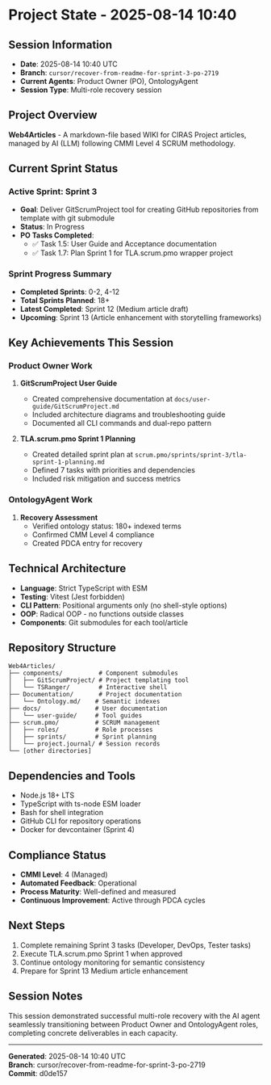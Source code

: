 # Project State - 2025-08-14 10:40

## Session Information
- **Date**: 2025-08-14 10:40 UTC
- **Branch**: `cursor/recover-from-readme-for-sprint-3-po-2719`
- **Current Agents**: Product Owner (PO), OntologyAgent
- **Session Type**: Multi-role recovery session

## Project Overview
**Web4Articles** - A markdown-file based WIKI for CIRAS Project articles, managed by AI (LLM) following CMMI Level 4 SCRUM methodology.

## Current Sprint Status

### Active Sprint: Sprint 3
- **Goal**: Deliver GitScrumProject tool for creating GitHub repositories from template with git submodule
- **Status**: In Progress
- **PO Tasks Completed**:
  - ✅ Task 1.5: User Guide and Acceptance documentation
  - ✅ Task 1.7: Plan Sprint 1 for TLA.scrum.pmo wrapper project

### Sprint Progress Summary
- **Completed Sprints**: 0-2, 4-12
- **Total Sprints Planned**: 18+
- **Latest Completed**: Sprint 12 (Medium article draft)
- **Upcoming**: Sprint 13 (Article enhancement with storytelling frameworks)

## Key Achievements This Session

### Product Owner Work
1. **GitScrumProject User Guide** 
   - Created comprehensive documentation at `docs/user-guide/GitScrumProject.md`
   - Included architecture diagrams and troubleshooting guide
   - Documented all CLI commands and dual-repo pattern

2. **TLA.scrum.pmo Sprint 1 Planning**
   - Created detailed sprint plan at `scrum.pmo/sprints/sprint-3/tla-sprint-1-planning.md`
   - Defined 7 tasks with priorities and dependencies
   - Included risk mitigation and success metrics

### OntologyAgent Work
1. **Recovery Assessment**
   - Verified ontology status: 180+ indexed terms
   - Confirmed CMM Level 4 compliance
   - Created PDCA entry for recovery

## Technical Architecture
- **Language**: Strict TypeScript with ESM
- **Testing**: Vitest (Jest forbidden)
- **CLI Pattern**: Positional arguments only (no shell-style options)
- **OOP**: Radical OOP - no functions outside classes
- **Components**: Git submodules for each tool/article

## Repository Structure
```
Web4Articles/
├── components/          # Component submodules
│   ├── GitScrumProject/ # Project templating tool
│   └── TSRanger/        # Interactive shell
├── Documentation/       # Project documentation
│   └── Ontology.md/    # Semantic indexes
├── docs/               # User documentation
│   └── user-guide/     # Tool guides
├── scrum.pmo/          # SCRUM management
│   ├── roles/          # Role processes
│   ├── sprints/        # Sprint planning
│   └── project.journal/ # Session records
└── [other directories]
```

## Dependencies and Tools
- Node.js 18+ LTS
- TypeScript with ts-node ESM loader
- Bash for shell integration
- GitHub CLI for repository operations
- Docker for devcontainer (Sprint 4)

## Compliance Status
- **CMMI Level**: 4 (Managed)
- **Automated Feedback**: Operational
- **Process Maturity**: Well-defined and measured
- **Continuous Improvement**: Active through PDCA cycles

## Next Steps
1. Complete remaining Sprint 3 tasks (Developer, DevOps, Tester tasks)
2. Execute TLA.scrum.pmo Sprint 1 when approved
3. Continue ontology monitoring for semantic consistency
4. Prepare for Sprint 13 Medium article enhancement

## Session Notes
This session demonstrated successful multi-role recovery with the AI agent seamlessly transitioning between Product Owner and OntologyAgent roles, completing concrete deliverables in each capacity.

---
**Generated**: 2025-08-14 10:40 UTC  
**Branch**: cursor/recover-from-readme-for-sprint-3-po-2719  
**Commit**: d0de157